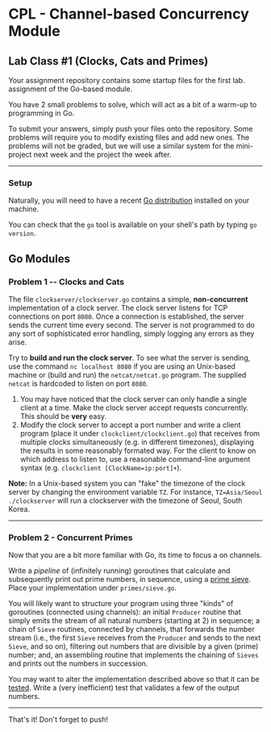 

# CPL - Channel-based Concurrency Module 

## Lab Class \#1 (Clocks, Cats and Primes)


Your assignment repository contains some startup files for the first lab. assignment of the Go-based module.

You have 2 small problems to solve, which will act as a bit of a warm-up to programming in Go.

To submit your answers, simply push your files onto the
repository. Some problems will require you to modify existing files
and add new ones. The problems will not be graded, but we will use a
similar system for the mini-project next week and the project the week after.

---

### Setup 

Naturally, you will need to have a recent [Go distribution](https://golang.org/dl/) installed on your
machine.

You can check that the ``go`` tool is available on your shell's path by typing
``go version``.

## Go Modules



### Problem 1 -- Clocks and Cats

The file ``clockserver/clockserver.go`` contains a simple, **non-concurrent** implementation of a clock server. The clock server listens for TCP connections on port ``8080``. Once a connection is established, the server sends the current time every second. The server is not programmed to do any sort of sophisticated error handling, simply logging any errors as they arise. 


Try to **build and run the clock server**. To see what the server is sending, use the command ``nc localhost 8080`` if you are using an Unix-based machine or (build and run) the ``netcat/netcat.go`` program. The supplied ``netcat`` is hardcoded to listen on port ``8080``. 

  1. You may have noticed that the clock server can only handle a single client at a time. Make the clock server accept requests concurrently. This should be **very** easy.
  2. Modify the clock server to accept a port number and write a client program (place it under ``clockclient/clockclient.go``) that receives from multiple clocks simultaneously (e.g. in different timezones), displaying the results in some reasonably formated way. For the client to know on which address to listen to, use a reasonable command-line argument syntax (e.g. ``clockclient [ClockName=ip:port]+``).
  
  **Note:** In a Unix-based system you can "fake" the timezone of the clock server by changing the environment variable ``TZ``. For instance, ``TZ=Asia/Seoul ./clockserver`` will run a clockserver with the timezone of Seoul, South Korea.

----

  ### Problem 2 - Concurrent Primes

  Now that you are a bit more familiar with Go, its time to focus a
  on channels.

  Write a _pipeline_ of (infinitely running) goroutines that calculate
  and subsequently print out
  prime numbers, in sequence, using a [prime
  sieve](https://en.wikipedia.org/wiki/Sieve_of_Eratosthenes). Place
  your implementation under ``primes/sieve.go``.
  
  You will likely want to structure your program using three "kinds"
  of goroutines (connected using channels): an initial ``Producer``
  routine that simply emits the stream of all natural numbers
  (starting at 2) in sequence; a chain of ``Sieve`` routines,
  connected by channels, that
  forwards the number stream (i.e., the first ``Sieve`` receives from
  the ``Producer`` and sends to the next ``Sieve``, and so on),
  filtering out numbers that are divisible by a given (prime) number;
  and, an assembling routine that implements the chaining of
  ``Sieves`` and prints out the numbers in succession.
  
  You may want to alter the implementation described above so that it
  can be [tested](https://golang.org/pkg/testing/). Write a (very inefficient)
  test that validates a few of the output numbers.

----

That's it! Don't forget to push!
   
    
 
